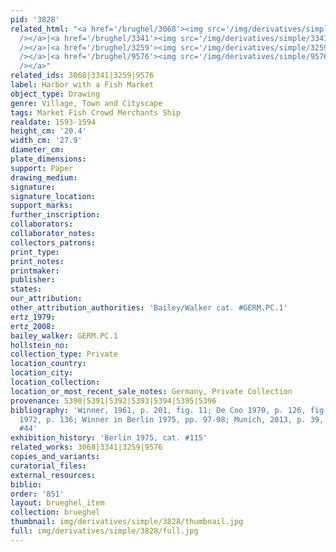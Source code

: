 ```yaml
---
pid: '3828'
related_html: "<a href='/brughel/3068'><img src='/img/derivatives/simple/3068/thumbnail.jpg'
  /></a>|<a href='/brughel/3341'><img src='/img/derivatives/simple/3341/thumbnail.jpg'
  /></a>|<a href='/brughel/3259'><img src='/img/derivatives/simple/3259/thumbnail.jpg'
  /></a>|<a href='/brughel/9576'><img src='/img/derivatives/simple/9576/thumbnail.jpg'
  /></a>"
related_ids: 3068|3341|3259|9576
label: Harbor with a Fish Market
object_type: Drawing
genre: Village, Town and Cityscape
tags: Market Fish Crowd Merchants Ship
realdate: 1593-1594
height_cm: '20.4'
width_cm: '27.9'
diameter_cm: 
plate_dimensions: 
support: Paper
drawing_medium: 
signature: 
signature_location: 
support_marks: 
further_inscription: 
collaborators: 
collaborator_notes: 
collectors_patrons: 
print_type: 
print_notes: 
printmaker: 
publisher: 
states: 
our_attribution: 
other_attribution_authorities: 'Bailey/Walker cat. #GERM.PC.1'
ertz_1979: 
ertz_2008: 
bailey_walker: GERM.PC.1
hollstein_no: 
collection_type: Private
location_country: 
location_city: 
location_collection: 
location_or_most_recent_sale_notes: Germany, Private Collection
provenance: 5390|5391|5392|5393|5394|5395|5396
bibliography: 'Winner, 1961, p. 201, fig. 11; De Coo 1970, p. 126, fig. 123; Winner
  1972, p. 136; Winner in Berlin 1975, pp. 97-98; Munich, 2013, p. 39, p. 252, cat.
  #44'
exhibition_history: 'Berlin 1975, cat. #115'
related_works: 3068|3341|3259|9576
copies_and_variants: 
curatorial_files: 
external_resources: 
biblio: 
order: '851'
layout: brueghel_item
collection: brueghel
thumbnail: img/derivatives/simple/3828/thumbnail.jpg
full: img/derivatives/simple/3828/full.jpg
---
```

